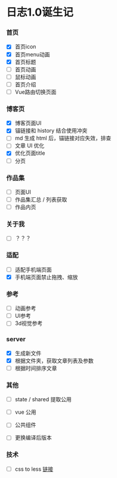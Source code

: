 # 日志1.0诞生记


### 首页
- [x] 首页icon
- [x] 首页menu动画
- [x] 首页标题
- [ ] 首页动画
- [ ] 鼠标动画
- [ ] 首页介绍
- [ ] Vue路由切换页面

### 博客页
- [x] 博客页面UI
- [x] 锚链接和 history 结合使用冲突
- [ ] md 生成 html 后，锚链接对应失效，排查
- [ ] 文章 UI 优化
- [x] 优化页面title
- [ ] 分页

### 作品集
- [ ] 页面UI
- [ ] 作品集汇总 / 列表获取
- [ ] 作品内页

### 关于我
- [ ] ？？？

### 适配
- [ ] 适配手机端页面
- [x] 手机端页面禁止拖拽、缩放

### 参考
- [ ] 动画参考
- [ ] UI参考
- [ ] 3d视觉参考

### server
- [x] 生成新文件
- [x] 根据文件夹，获取文章列表及参数
- [ ] 根据时间排序文章

### 其他
- [ ] state / shared 提取公用
- [ ] vue 公用
- [ ] 公共组件
- [ ] 更换编译后版本


### 技术
- [ ] css to less [链接](https://blog.csdn.net/Y0admin/article/details/118959028)